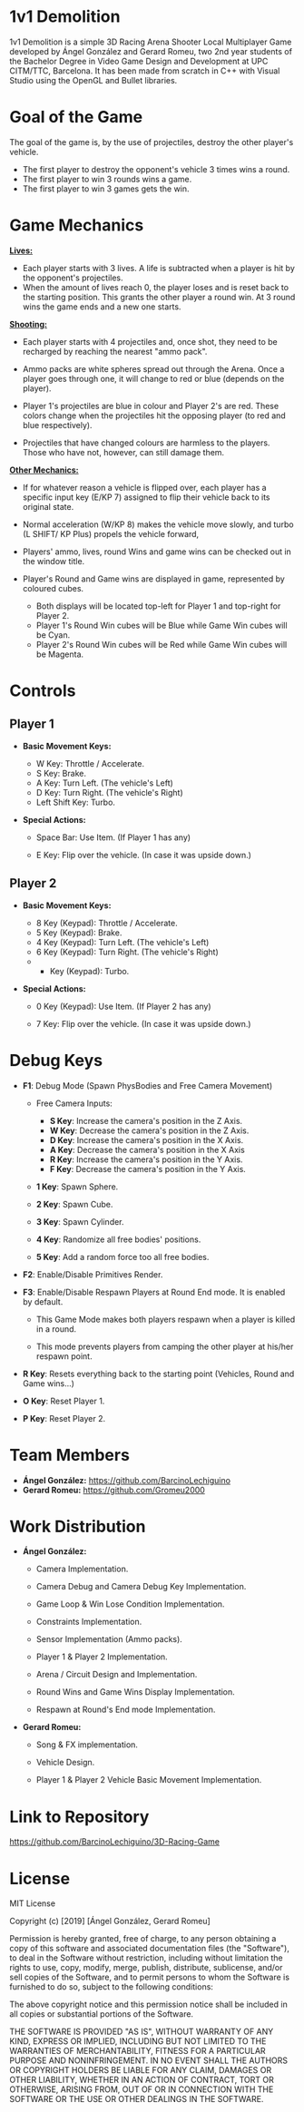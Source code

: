 # 1v1 Demolition

1v1 Demolition is a simple 3D Racing Arena Shooter Local Multiplayer Game developed by Ángel González and Gerard Romeu, two 2nd year students of the Bachelor Degree in Video Game Design and Development at UPC CITM/TTC, Barcelona. It has been made from scratch in C++ with Visual Studio using the OpenGL and Bullet libraries.



# Goal of the Game

The goal of the game is, by the use of projectiles, destroy the other player's vehicle.  

* The first player to destroy the opponent's vehicle 3 times wins a round.
* The first player to win 3 rounds wins a game.
* The first player to win 3 games gets the win.



# Game Mechanics

**<u>Lives:</u>**

* Each player starts with 3 lives. A life is subtracted when a player is hit by the opponent's projectiles. 
* When the amount of lives reach 0, the player loses and is reset back to the starting position. This grants the other player a round win. At 3 round wins the game ends and a new one starts.



**<u>Shooting:</u>**

* Each player starts with 4 projectiles and, once shot, they need to be recharged by reaching the nearest "ammo pack".  
* Ammo packs are white spheres spread out through the Arena. Once a player goes through one, it will change to red or blue (depends on the player).

* Player 1's projectiles are blue in colour and Player 2's are red. These colors change when the projectiles hit the opposing player (to red and blue respectively). 

* Projectiles that have changed colours are harmless to the players. Those who have not, however, can still damage them.



**<u>Other Mechanics:</u>**

* If for whatever reason a vehicle is flipped over, each player has a specific input key (E/KP 7) assigned to flip their vehicle back to its original state.

* Normal acceleration (W/KP 8) makes the vehicle move slowly, and turbo (L SHIFT/ KP Plus) propels the vehicle forward,

* Players' ammo, lives, round Wins and game wins can be checked out in the window title.
* Player's Round and Game wins are displayed in game, represented by coloured cubes.
  * Both displays will be located top-left for Player 1 and top-right for Player 2.
  * Player 1's Round Win cubes will be Blue while Game Win cubes will be Cyan.
  * Player 2's Round Win cubes will be Red while Game Win cubes will be Magenta.



# Controls

## Player 1

- **Basic Movement Keys:** 

  - W Key: Throttle / Accelerate.
  - S Key: Brake.
  - A Key: Turn Left. (The vehicle's Left)
  - D Key: Turn Right. (The vehicle's Right)
  - Left Shift Key: Turbo.

- **Special Actions:**

  - Space Bar: Use Item. (If Player 1 has any)

  - E Key: Flip over the vehicle. (In case it was upside down.)
  
    

## Player 2

- **Basic Movement Keys:** 

  - 8 Key (Keypad): Throttle / Accelerate.
  - 5 Key (Keypad): Brake.
  - 4 Key (Keypad): Turn Left. (The vehicle's Left)
  - 6 Key (Keypad): Turn Right. (The vehicle's Right)
  - + Key (Keypad): Turbo.

- **Special Actions:**

  - 0 Key (Keypad): Use Item. (If Player 2 has any)

  - 7 Key: Flip over the vehicle. (In case it was upside down.)
  
    

# Debug Keys

* **F1**: Debug Mode (Spawn PhysBodies and Free Camera Movement)

  * Free Camera Inputs:
    * **S Key**: Increase the camera's position in the Z Axis.
    * **W Key**: Decrease the camera's position in the Z Axis.
    * **D Key**: Increase the camera's position in the X Axis.
    * **A Key**: Decrease the camera's position in the X Axis
    * **R Key**: Increase the camera's position in the Y Axis.
    * **F Key**: Decrease the camera's position in the Y Axis.
    
  * **1 Key**: Spawn Sphere.

  * **2 Key**: Spawn Cube.

  * **3 Key**: Spawn Cylinder.

  * **4 Key**: Randomize all free bodies' positions.

  * **5 Key**: Add a random force too all free bodies.

    

* **F2**: Enable/Disable Primitives Render.

* **F3**: Enable/Disable Respawn Players at Round End mode. It is enabled by default.

  * This Game Mode makes both players respawn  when a player is killed in a round. 

  * This mode prevents players from camping the other player at his/her respawn point.

    

* **R Key**: Resets everything back to the starting point (Vehicles, Round and Game wins...)

* **O Key**: Reset Player 1.

* **P Key**: Reset Player 2.

  

# Team Members

- **Ángel González:** https://github.com/BarcinoLechiguino
- **Gerard Romeu:** https://github.com/Gromeu2000



# Work Distribution

- **Ángel González:**  

   - Camera Implementation.

   - Camera Debug  and Camera Debug Key Implementation.

   - Game Loop & Win Lose Condition Implementation.

   - Constraints Implementation.

   - Sensor Implementation (Ammo packs).

   - Player 1 & Player 2 Implementation.

   - Arena / Circuit Design and Implementation.

   - Round Wins and Game Wins Display Implementation.

   - Respawn at Round's End mode Implementation.

     

- **Gerard Romeu:**

   - Song & FX implementation.
   
   - Vehicle Design.
   
   - Player 1 & Player 2 Vehicle Basic Movement Implementation.
   
     


# Link to Repository

<https://github.com/BarcinoLechiguino/3D-Racing-Game>



# License

MIT License

Copyright (c) [2019] [Ángel González, Gerard Romeu]

Permission is hereby granted, free of charge, to any person obtaining a copy
of this software and associated documentation files (the "Software"), to deal
in the Software without restriction, including without limitation the rights
to use, copy, modify, merge, publish, distribute, sublicense, and/or sell
copies of the Software, and to permit persons to whom the Software is
furnished to do so, subject to the following conditions:

The above copyright notice and this permission notice shall be included in all
copies or substantial portions of the Software.

THE SOFTWARE IS PROVIDED "AS IS", WITHOUT WARRANTY OF ANY KIND, EXPRESS OR
IMPLIED, INCLUDING BUT NOT LIMITED TO THE WARRANTIES OF MERCHANTABILITY,
FITNESS FOR A PARTICULAR PURPOSE AND NONINFRINGEMENT. IN NO EVENT SHALL THE
AUTHORS OR COPYRIGHT HOLDERS BE LIABLE FOR ANY CLAIM, DAMAGES OR OTHER
LIABILITY, WHETHER IN AN ACTION OF CONTRACT, TORT OR OTHERWISE, ARISING FROM,
OUT OF OR IN CONNECTION WITH THE SOFTWARE OR THE USE OR OTHER DEALINGS IN THE
SOFTWARE.